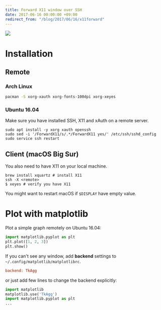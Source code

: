 ```yaml
---
title: Forward X11 window over SSH
date: 2017-06-16 00:00:00 +09:00
redirect_from: "/blog/2017/06/16/x11forward"
---
```


![](/uploads/x11-plot.png)

# Installation

## Remote

### Arch Linux

```bash
pacman -S xorg-xauth xorg-fonts-100dpi xorg-xeyes
```

### Ubuntu 16.04

Make sure you have installed SSH, X11 and xAuth on a remote server.

```
sudo apt install -y xorg xauth openssh
sudo sed -i '/ForwardX11/s/.*/ForwardX11 yes/' /etc/ssh/sshd_config
sudo service ssh restart
```

## Client (macOS Big Sur)

You also need to have X11 on your local machine.

```
brew install xquartz # install X11
ssh -X <remote>
$ xeyes # verify you have X11
```

You might want to restart macOS if `$DISPLAY` have empty value.

# Plot with matplotlib

Plot a simple graph remotely on Ubuntu 16.04:

```python
import matplotlib.pyplot as plt
plt.plot([1, 2, 3])
plt.show()
```

If you can't see any window, add **backend** settings to `~/.config/matplotlib/matplotlibrc`.

```ini
backend: TkAgg
```

or just add few lines to change the backend explicitly:

```python
import matplotlib
matplotlib.use('TkAgg')
import matplotlib.pyplot as plt
...
```
